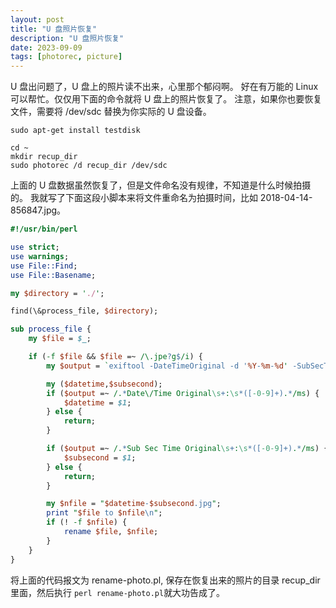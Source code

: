 ```yaml
---
layout: post
title: "U 盘照片恢复"
description: "U 盘照片恢复"
date: 2023-09-09
tags: [photorec, picture]
---
```


U 盘出问题了，U 盘上的照片读不出来，心里那个郁闷啊。
好在有万能的 Linux 可以帮忙。仅仅用下面的命令就将 U 盘上的照片恢复了。
注意，如果你也要恢复文件，需要将 /dev/sdc 替换为你实际的 U 盘设备。

```shell
sudo apt-get install testdisk

cd ~
mkdir recup_dir
sudo photorec /d recup_dir /dev/sdc
```

上面的 U 盘数据虽然恢复了，但是文件命名没有规律，不知道是什么时候拍摄的。
我就写了下面这段小脚本来将文件重命名为拍摄时间，比如 2018-04-14-856847.jpg。

```perl
#!/usr/bin/perl

use strict;
use warnings;
use File::Find;
use File::Basename;

my $directory = './';

find(\&process_file, $directory);

sub process_file {
    my $file = $_;

    if (-f $file && $file =~ /\.jpe?g$/i) {
        my $output = `exiftool -DateTimeOriginal -d '%Y-%m-%d' -SubSecTimeOriginal "$file"`;

        my ($datetime,$subsecond);
        if ($output =~ /.*Date\/Time Original\s+:\s*([-0-9]+).*/ms) {
            $datetime = $1;
        } else {
            return;
        }

        if ($output =~ /.*Sub Sec Time Original\s+:\s*([-0-9]+).*/ms) {
            $subsecond = $1;
        } else {
            return;
        }

        my $nfile = "$datetime-$subsecond.jpg";
        print "$file to $nfile\n";
        if (! -f $nfile) {
            rename $file, $nfile;
        }
    }
}
```

将上面的代码报文为 rename-photo.pl, 保存在恢复出来的照片的目录 recup_dir 里面，然后执行 `perl rename-photo.pl`就大功告成了。
